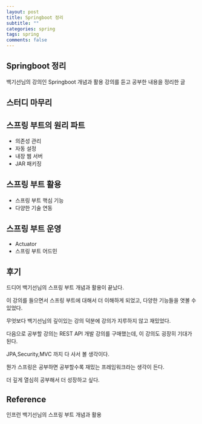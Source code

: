 ```yaml
---
layout: post
title: Springboot 정리
subtitle: ""
categories: spring
tags: spring
comments: false
---
```


## Springboot 정리

백기선님의 강의인 Springboot 개념과 활용 강의를 듣고 공부한 내용을 정리한 글

## 스터디 마무리

## 스프링 부트의 원리 파트

- 의존성 관리
- 자동 설정
- 내장 웹 서버
- JAR 패키징

## 스프링 부트 활용

- 스프링 부트 핵심 기능
- 다양한 기술 연동

## 스프링 부트 운영

- Actuator
- 스프링 부트 어드민

## 후기

드디어 백기선님의 스프링 부트 개념과 활용이 끝났다.

이 강의를 들으면서 스프링 부트에 대해서 더 이해하게 되었고, 다양한 기능들을 엿볼 수 있었다.

무엇보다 백기선님의 깊이있는 강의 덕분에 강의가 지루하지 않고 재밌었다.

다음으로 공부할 강의는 REST API 개발 강의를 구매했는데, 이 강의도 굉장히 기대가 된다.

JPA,Security,MVC 까지 다 사서 볼 생각이다.

뭔가 스프링은 공부하면 공부할수록 재밌는 프레임워크라는 생각이 든다.

더 깊게 열심히 공부해서 더 성장하고 싶다.

## Reference

인프런 백기선님의 스프링 부트 개념과 활용
